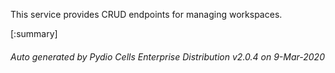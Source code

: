 






This service provides CRUD endpoints for managing workspaces.

[:summary]

###### Auto generated by Pydio Cells Enterprise Distribution v2.0.4 on 9-Mar-2020
